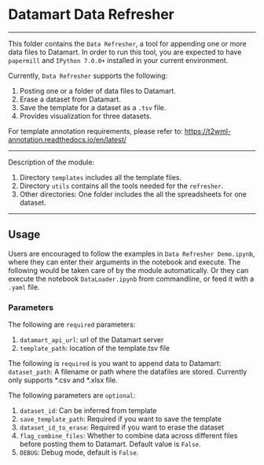 # Datamart Data Refresher
---
This folder contains the `Data Refresher`, a tool for appending one or more data files to Datamart. In order to run this tool, you are expected to have `papermill` and `IPython 7.0.0+` installed in your current environment.

Currently, `Data Refresher` supports the following:
1. Posting one or a folder of data files to Datamart.
2. Erase a dataset from Datamart.
3. Save the template for a dataset as a `.tsv` file.
4. Provides visualization for three datasets.

For template annotation requirements, please refer to: https://t2wml-annotation.readthedocs.io/en/latest/

---

Description of the module:
1. Directory `templates` includes all the template files.
2. Directory `utils` contains all the tools needed for the `refresher`.
3. Other directories: One folder includes the all the spreadsheets for one dataset.

---
## Usage
Users are encouraged to follow the examples in `Data Refresher Demo.ipynb`, where they can enter their arguments in the notebook and execute. The following would be taken care of by the module automatically. Or they can execute the notebook `DataLoader.ipynb` from commandline, or feed it with a `.yaml` file.

### Parameters
The following are `required` parameters:
1. `datamart_api_url`: url of the Datamart server
2. `template_path`: location of the template.tsv file

The following is `required` is you want to append data to Datamart:
`dataset_path`: A filename or path where the datafiles are stored. Currently only supports *.csv and *.xlsx file.

The following parameters are `optional`:
1. `dataset_id`: Can be inferred from template
2. `save_template_path`: Required if you want to save the template
3. `dataset_id_to_erase`: Required if you want to erase the dataset
4. `flag_combine_files`: Whether to combine data across different files before posting them to Datamart. Default value is `False`.
5. `DEBUG`: Debug mode, default is `False`.
